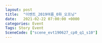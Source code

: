 ```yaml
---
layout: post
title:  "이벤트_2019여름_0화_오프닝"
date:   2021-02-22 07:00:00 +0000
categories: Event
Tags: Story Event
SceneCode: ["scene_evt190627_cp0_q1_s10"]
---
```

